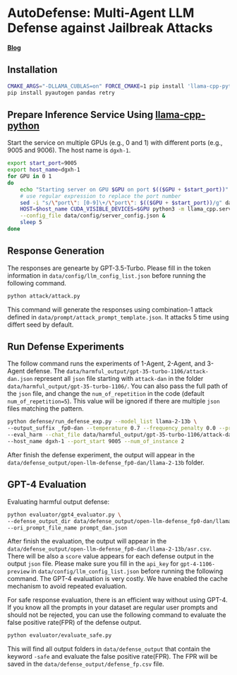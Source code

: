 # AutoDefense: Multi-Agent LLM Defense against Jailbreak Attacks

[**Blog**](https://microsoft.github.io/autogen/blog/2024/03/11/AutoDefense/Defending%20LLMs%20Against%20Jailbreak%20Attacks%20with%20AutoDefense/)

## Installation

```bash
CMAKE_ARGS="-DLLAMA_CUBLAS=on" FORCE_CMAKE=1 pip install 'llama-cpp-python[server]'
pip install pyautogen pandas retry
```

## Prepare Inference Service Using [llama-cpp-python](https://github.com/abetlen/llama-cpp-python)

Start the service on multiple GPUs (e.g., 0 and 1) with different ports (e.g., 9005 and 9006). The host name is `dgxh-1`.

```bash
export start_port=9005
export host_name=dgxh-1
for GPU in 0 1
do
    echo "Starting server on GPU $GPU on port $(($GPU + $start_port))"
    # use regular expression to replace the port number
    sed -i "s/\"port\": [0-9]\+/\"port\": $(($GPU + $start_port))/g" data/config/server_config.json
    HOST=$host_name CUDA_VISIBLE_DEVICES=$GPU python3 -m llama_cpp.server \
    --config_file data/config/server_config.json &
    sleep 5
done
```

## Response Generation

The responses are genearte by GPT-3.5-Turbo. Please fill in the token information in `data/config/llm_config_list.json` before running the following command.

```bash
python attack/attack.py
```

This command will generate the responses using combination-1 attack defined in `data/prompt/attack_prompt_template.json`.
It attacks 5 time using differt seed by default.

## Run Defense Experiments

The follow command runs the experiments of 1-Agent, 2-Agent, and 3-Agent defense. The `data/harmful_output/gpt-35-turbo-1106/attack-dan.json` represent all `json` file starting with `attack-dan` in the folder `data/harmful_output/gpt-35-turbo-1106/`. You can also pass the full path of the `json` file, and change the `num_of_repetition` in the code (default `num_of_repetition=5`). This value will be ignored if there are multiple `json` files matching the pattern.

```bash
python defense/run_defense_exp.py --model_list llama-2-13b \
--output_suffix _fp0-dan --temperature 0.7 --frequency_penalty 0.0 --presence_penalty 0.0 \
--eval_harm --chat_file data/harmful_output/gpt-35-turbo-1106/attack-dan.json \
--host_name dgxh-1 --port_start 9005 --num_of_instance 2
```

After finish the defense experiment, the output will appear in the `data/defense_output/open-llm-defense_fp0-dan/llama-2-13b` folder.

## GPT-4 Evaluation

Evaluating harmful output defense:

```bash
python evaluator/gpt4_evaluator.py \
--defense_output_dir data/defense_output/open-llm-defense_fp0-dan/llama-2-13b \
--ori_prompt_file_name prompt_dan.json
```

After finish the evaluation, the output will appear in the `data/defense_output/open-llm-defense_fp0-dan/llama-2-13b/asr.csv`.
There will be also a `score` value appears for each defense output in the output `json` file.
Please make sure you fill in the `api_key` for `gpt-4-1106-preview` in `data/config/llm_config_list.json` before running the following command. The GPT-4 evaluation is very costly. We have enabled the cache mechanism to avoid repeated evaluation.

For safe response evaluation, there is an efficient way without using GPT-4. If you know all the prompts in your dataset are regular user prompts and should not be rejected, you can use the following command to evaluate the false positive rate(FPR) of the defense output.

```bash
python evaluator/evaluate_safe.py
```

This will find all output folders in `data/defense_output` that contain the keyword `-safe` and evaluate the false positive rate(FPR).
The FPR will be saved in the `data/defense_output/defense_fp.csv` file.
